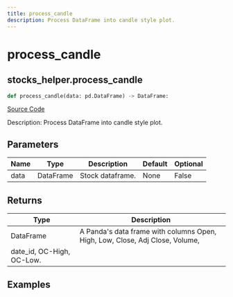 ```yaml
---
title: process_candle
description: Process DataFrame into candle style plot.
---
```

# process_candle

## stocks_helper.process_candle

```python
def process_candle(data: pd.DataFrame) -> DataFrame:
```
[Source Code](https://github.com/OpenBB-finance/OpenBBTerminal/tree/main/openbb_terminal/stocks/stocks_helper.py#L800)

Description: Process DataFrame into candle style plot.

## Parameters

| Name | Type | Description | Default | Optional |
| ---- | ---- | ----------- | ------- | -------- |
| data | DataFrame | Stock dataframe. | None | False |

## Returns

| Type | Description |
| ---- | ----------- |
| DataFrame | A Panda's data frame with columns Open, High, Low, Close, Adj Close, Volume,
date_id, OC-High, OC-Low. |

## Examples

